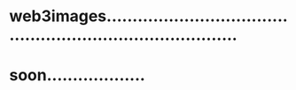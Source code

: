 # web3images...............................................................................
# soon...................
